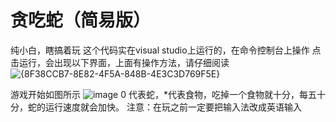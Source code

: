 # 贪吃蛇（简易版）
纯小白，瞎搞着玩
这个代码实在visual studio上运行的，在命令控制台上操作
点击运行，会出现以下界面，上面有操作方法，请仔细阅读
![{8F38CCB7-8E82-4F5A-848B-4E3C3D769F5E}](https://github.com/user-attachments/assets/65ad3e39-96f7-4333-bd33-66a0cadfd3d2)

游戏开始如图所示
![image](https://github.com/user-attachments/assets/02394713-137f-4910-8dc5-e80921c07944)
0 代表蛇，*代表食物，吃掉一个食物就十分，每五十分，蛇的运行速度就会加快。
注意：在玩之前一定要把输入法改成英语输入



